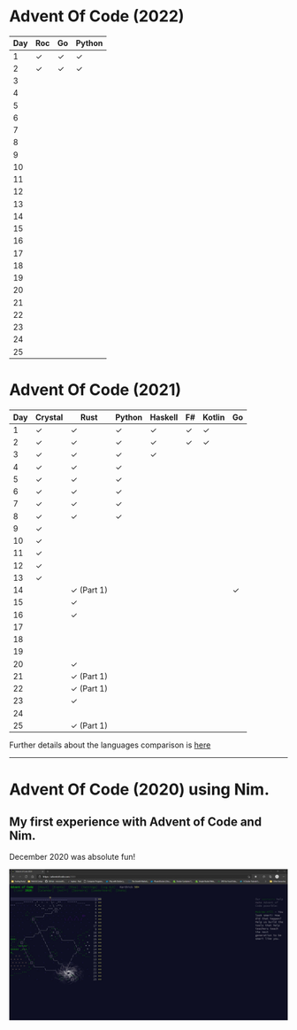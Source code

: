 # Advent Of Code (2022) 

| Day | Roc   | Go   | Python  |
|-----|-----------|-----------|----------|
|  1  | &#10003;  | &#10003;  | &#10003; |
|  2  | &#10003;  | &#10003;  | &#10003; |
|  3  |   |   |  |
|  4  |   |   |  |
|  5  |   |   |  |
|  6  |   |   |  |
|  7  |   |   |  |
|  8  |   |   |  |
|  9  |   |   |  |
| 10  |   |   |  |
| 11  |   |   |  |
| 12  |   |   |  |
| 13  |   |   |  |
| 14  |   |   |  |
| 15  |   |   |  |
| 16  |   |   |  |
| 17  |   |   |  |
| 18  |   |   |  |
| 19  |   |   |  |
| 20  |   |   |  |
| 21  |   |   |  |
| 22  |   |   |  |
| 23  |   |   |  |
| 24  |   |   |  |
| 25  |   |   |  |


# Advent Of Code (2021) 

| Day | Crystal   | Rust      | Python   | Haskell  | F#       | Kotlin    | Go    | 
|-----|-----------|-----------|----------|----------|----------|-----------|---------------|
|  1  | &#10003;  | &#10003;  | &#10003; | &#10003; | &#10003; | &#10003;  |               |
|  2  | &#10003;  | &#10003;  | &#10003; | &#10003; | &#10003; | &#10003;  |               |
|  3  | &#10003;  | &#10003;  | &#10003; | &#10003; |          |           |               |
|  4  | &#10003;  | &#10003;  | &#10003; |          |          |           |               |
|  5  | &#10003;  | &#10003;  | &#10003; |          |          |           |               |
|  6  | &#10003;  | &#10003;  | &#10003; |          |          |           |               |
|  7  | &#10003;  | &#10003;  | &#10003; |          |          |           |               |
|  8  | &#10003;  | &#10003;  | &#10003; |          |          |           |               |
|  9  | &#10003;  |           |          |          |          |           |               |
| 10  | &#10003;  |           |          |          |          |           |               |
| 11  | &#10003;  |           |          |          |          |           |               |
| 12  | &#10003;  |           |          |          |          |           |               |
| 13  | &#10003;  |           |          |          |          |           |               |
| 14  |           | &#10003; (Part 1)  |          |          |          |           |    &#10003;           |
| 15  |           | &#10003;  |          |          |          |           |               |
| 16  |           | &#10003;  |          |          |          |           |               |
| 17  |   |   |  |
| 18  |   |   |  |
| 19  |   |   |  |
| 20  |   | &#10003;  |  |
| 21  |   | &#10003; (Part 1)  |  |
| 22  |   | &#10003; (Part 1)  |  |
| 23  |   | &#10003;  |  |
| 24  |   |   |  |
| 25  |   | &#10003; (Part 1)  |  |
Further details about the languages comparison is [here](https://github.com/pkarthick/AdventOfCode/tree/master/2021#readme)

---

# Advent Of Code (2020) using Nim. 

## My first experience with Advent of Code and Nim. 

December 2020 was absolute fun! 

![Completed Advent of Code 2020](https://github.com/pkarthick/AdventOfCode/blob/master/2020/nim/Completed2020.jpg)
